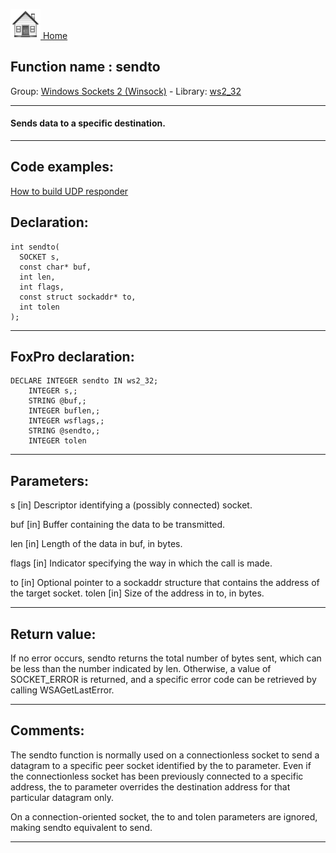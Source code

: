 [<img src="../../images/home.png"> Home ](https://github.com/VFPX/Win32API)  

## Function name : sendto
Group: [Windows Sockets 2 (Winsock)](../../functions_group.md#Windows_Sockets_2_(Winsock))  -  Library: [ws2_32](../../../libraries.md#ws2_32)  
***  


#### Sends data to a specific destination.
***  


## Code examples:
[How to build UDP responder](../../samples/sample_052.md)  

## Declaration:
```foxpro  
int sendto(
  SOCKET s,
  const char* buf,
  int len,
  int flags,
  const struct sockaddr* to,
  int tolen
);  
```  
***  


## FoxPro declaration:
```foxpro  
DECLARE INTEGER sendto IN ws2_32;
	INTEGER s,;
	STRING @buf,;
	INTEGER buflen,;
	INTEGER wsflags,;
	STRING @sendto,;
	INTEGER tolen  
```  
***  


## Parameters:
s 
[in] Descriptor identifying a (possibly connected) socket. 

buf 
[in] Buffer containing the data to be transmitted. 

len 
[in] Length of the data in buf, in bytes. 

flags 
[in] Indicator specifying the way in which the call is made. 

to 
[in] Optional pointer to a sockaddr structure that contains the address of the target socket. 
tolen 
[in] Size of the address in to, in bytes.   
***  


## Return value:
If no error occurs, sendto returns the total number of bytes sent, which can be less than the number indicated by len. Otherwise, a value of SOCKET_ERROR is returned, and a specific error code can be retrieved by calling WSAGetLastError.  
***  


## Comments:
The sendto function is normally used on a connectionless socket to send a datagram to a specific peer socket identified by the to parameter. Even if the connectionless socket has been previously connected to a specific address, the to parameter overrides the destination address for that particular datagram only.   
  
On a connection-oriented socket, the to and tolen parameters are ignored, making sendto equivalent to send.  
  
***  

